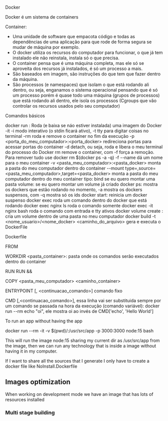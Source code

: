 Docker

Docker é um sistema de containers

Container:
- Uma unidade de software que empacota código e todas as dependências de uma aplicação para que rode de forma segura se mudar de máquina por exemplo.
- O docker utiliza os recursos do computador para funcionar, o que já tem instalado ele não reinstala, instala só o que precisa.
- O container pensa que é uma máquina completa, mas ele só se aproveita dos recursos já instalados, é só um processo a mais.
- São baseados em imagem, são instruções do que tem que fazer dentro da máquina.
- São processos (e namespaces) que isolam o que está rodando ali dentro, ou seja, enganamos o sistema operacional pensando que é só um processo porém é quase todo uma máquina (grupos de processos) que está rodando ali dentro, ele isola os processos (Cgroups que vão controlar os recursos usados pelo seu computador)

Comandos básicos

docker run <opcoes> <imagem>: Roda (e baixa se náo estiver instalada) uma imagem do Docker
    -it -i modo interativo (o stdin ficará ativo), -t tty para digitar coisas no terminal 
    -rm roda e remove o container no fim da execução
    -p <porta_do_meu_computador>:<porta_docker> redireciona portas para acessar portas do container
    -d detach, ou seja, roda e libera o meu terminal do processo do Docker
    rm <id ou nome> remove o container, com -f força a remoção. Para remover tudo use docker rm $(docker ps -a -q) -f
    --name dá um nome para o meu container
    -v <pasta_meu_computador>:<pasta_docker> monta a pasta do meu computador dentro do container
    --mount type=<tipo>,source=<pasta_meu_computador>,target=<pasta_docker> monta a pasta do meu computador dentro do meu container
        tipo: bind se eu quero montar uma pasta
        volume: se eu quero montar um volume já criado
docker ps: mostra os dockers que estão rodando no momento, 
    -a mostra os dockers suspensos, com -q mostra só os ids
docker start: reinicia um docker suspenso
docker exec roda um comando dentro do docker que está rodando 
        docker exec nginx ls roda o comando somente
        docker exec -it nginx bash roda o comando com entrada e tty ativos
docker volume create <volume>: cria um volume dentro de uma pasta no meu computador
docker build -t <nome_usuario>/<nome_docker> <caminho_do_arquivo> gera e executa o DockerFile

Dockerfile

FROM <baseimage>

WORKDIR <pasta_container>: pasta onde os comandos serão executados dentro do container

RUN <comandos>
RUN <comando> && \
    <comando>

COPY <pasta_meu_computador> <caminho_container>

ENTRYPOINT [<comando>, <continuacao_comando>] comando fixo

CMD [<comando>,<continuacao_comando>], essa linha vai ser substituida sempre por um comando se passada na hora da execução (comando variável):
    docker run --rm <container> echo "oi", ele mostra oi ao invés de CMD['echo', 'Hello World']

To run an app without having the app

docker run --rm -it -v $(pwd)/:/usr/src/app -p 3000:3000 node:15 bash

This will run the image node:15 sharing my current dir as /usr/src/app from the image, then we can run any technology that is inside a image without having it in my computer.

If I want to share all the sources that I generate I only have to create a docker file like NoInstall.Dockerfile

## Images optimization

When working on development mode we have an image that has lots of resources installed

### Multi stage building

